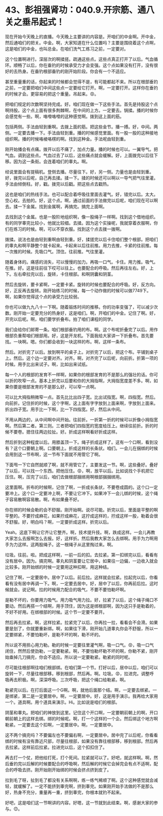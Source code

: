 # 43、彭祖强肾功：040.9.开宗筋、通八关之垂吊起式！

现在开始今天晚上的直播。今天晚上主要讲的内容是。开咱们的中金啊。开中金，然后通咱们的把关。中金。啊，大家知道在什么位置吗？主要是围绕着这个点啊，这是咱们的中金，也叫总金。在咱们洗气工练习之前，一定要对。

这个位置啊进行。深层次的啊揉搓。疏通这些点。这些点真正打开了以后。气血循环。顺畅了以后，你在垂钓的时候承受力才会变强。这个点如果没有打开，没有很好的去热身。在垂钓根部垂钓的刚开始阶段。你会有一个不适应。

甚至重量重的话，你起来的时候都会觉得不是，有可能都起不来。所以在根部垂钓之前，一定要把咱们中间这些点一定要给它打开。啊，一定要打开。这样你在垂钓的时候才会。更容易的把这个重量。吊起来。😡。

把咱们规定的次数啊坚持完成。好。咱们现在做一下这些手法。首先是持股这个点啊持股。这个点上面有很多荆棘啊，在中间的上方。一定要去。锅揉。播的时候你会感觉有一些。啊，咯噔咯噔的这种感觉啊。拨到这上面的筋。

包括两侧。手法由轻到重啊。去拨上面的筋。把这些金节。播一搏。好，中间。两侧。一定要去播一下。手法由轻到重。播的时候感觉里面。有一股一股的这种接地组织啊。播的时候咯棱咯楞的啊。找到这种金。手法呢由轻到重。

刚开始播会有点痛。拨开以后不痛了，加点力量。播的时候也可以。一翼导气。把气血。调到这些点。气血过去了以后，这些痛点就会缓解。好，上面拨完以后往下移。因为这一条街。会连着咱们的睾丸。啊。

经说里面会有提稿机。登侧去播。尽量往下。好，另一侧。力量也是由轻到重。好，拨完以后呢，自己再去揉。揉一下。揉的时候还可以啊以一导气把气往里灌。手法由倾倒柱。好，戳。拨完以后戳。把这些点去戳热。

这也是咱们的热线手法。也可以配合着呼吸往里面去灌气。好，错完以后。太大。空心权。去拍的。好，这个点。啊，通过前面的手法做完以后呢，咱们现在可以啊去。揉一下金属。找到金属啊，再搞完。搞完上面啊。

去找到这个金属。也是一股阶地组织啊，像一股绳子一样啊。找到这个借地组织。有的同学睾完比较小，他就比较细。去揉。因为这个实操呢，我就穿着衣服啊，你们在练习的时候。啊，可以不穿衣服。找到这个点去拨一拨啊。

拨揉。说法也是由轻到重啊由轻到重。好，揉搓完以后卡住咱们整个根部。把咱们的睾丸和啊平静整个就卡起来。卡起来以后往前推。用力去推，卡紧的往前推。每一次推的时候。先吸口气。顶住。往前推。气往里灌。

随着身体的。痛感的消失，可以慢慢的加力。再吸一口气。卡住。用力推。吸气。在推。好。这是往前往下哎可以往上。也要配合的呼吸。然后再往左右。好，上下。左右牵拉完以后，旋转，卡住根部。和啊阴囊和阴茎。

然后去旋转，要卡紧啊，一定要卡紧。旋转的时候也要配合的呼吸。好，反方向。好，正反再去旋转。刚开始练习的时候，每一个动作做的时候可以做7749下。啊，如果你觉得这个点的承受力比较弱。

你也可以做九九八十一下啊。随着锻炼时间的推移。你的功率变强了，可以减少次数。刚开始一定要充分的热身好，这是咱们。啊，开咱们的中金。记住了啊。好，开完以后呢。啊，咱们要学折叠布。拍了咱们课程的同学。

我们会给你们邮寄一条。咱们根部垂钓用的布。啊。这个布呢折叠完了以后。用作根部负重帮咱们根部用。好，这是开龙机。下面我给大家讲一下折叠布。首先要找。一块啊。嗯。你们都会收到一块这样的布。啊，这样一条布。

然后。对折完了以后。放到啊平的桌子上。对折完了以后，把这个布。平铺到桌子上。然后。这个边一定要对齐。对齐。啊，对齐完了以后呢，向前折。折第一项的时候。用手比出来试子。啊，比如出来试纸。

每一个人的根部的发育不一样啊，如果你的根部发育的不是那么的强壮的话。你可以折的吹窄一点。基本上折完以后要和你的大拇指啊，大拇指宽度差不多。啊，如果你要是根部发育的不是那么好，可以窄一点啊。

可以比大拇指稍微窄一点。首先比比出四子宽。比出试指宽。啊，四指宽。然后。向前折。记住折的时候，这个字啊，这上面有字字放到上面来啊，字放到上面来。折出四子宽。用手比一下啊，比一下四指宽。好，然后从中间。

不用从两边的，从中间啊中间开始。往前折。一折第一折的时候可以折像小拇指宽啊。然后第二者。第三则。三者把咱们四指宽的宽度给压上。继续往前折。折的时候不要卷。摁住往两边拉扯。好。折成这样啊看好折成这样。

然后折到这种程度以后。用膝盖顶一下。绳子折成这样了。这有一个口啊，看到没有？这个口要朝上啊。口要朝上。折成这样的长条状。咱们。一会儿在捆绑的时候会用到这一节布啊，这一节布下面就不用管它了啊。

下面甩一下它自然就顺了啊，就不用管它了，主要发这一节。啊，这些叠好。叠好了以后，可以找一个东西。把他压住。😡，啊，放平以后。比如说找个手机把它压住。啊，压完了以后，咱们去做根部捆绑用啊根部捆捆绑用。

这里面啊。折布的时候啊，记住了啊，一折成长条状，不要卷成圆的。这个口一定要冲上。这个口一定要冲上啊，不要让它冲下。如果冲下一会儿绑的时候，这个绳子容易散啊容易散。啊，布如果叠不好。

你在绑的时候会勒的会不舒服。刚开始啊。说尽可能。折完以后，里面是平整的啊平整的。不要拧成麻花，如果拧成麻花，这拧成这样的，拧成这样一股，勒着会很不舒服。好，明白吗？啊，一定要折成这样。折完以后。

Yeah。这底下啊让它齐让它整齐。啊，技术提升技。啊，跌成这样。一会儿再教大家怎么去报啊怎么去报。好，这样折。然后我教大家怎么去绑啊。用手为力啊用手为力这样。这两股绳子。这一根绳子从这里掏过来。啊。

垃圾。往前。啦。把成这样啊，一前一后的扣。去拉紧。第一扣绑完以后，看看有没有居中。因为。搞完啊。睾丸和阴茎要让它居中，如果往一边偏，一边收入就会比较多。刚开始绑的时候一定要用这种扣啊，用这种结。

记住了啊，一定要居中。居中了以后。前后拉。这样就会拉紧。拉起完以后，你看看有没有居中再调一下。啊，一定要去居中。好，居中了以后，你再前后拉。这时候就会。说记啊。拉的时候用力配合的吸气，不要不要怕勒坏啊。

是勒不坏的，你要用力吸气。用力吸气用力拉。好，拉紧了以后，这个绳子绳口不要动。然后再搭一个结啊，用手顶住，因为这是绑根部啊，因为这只手是勒着的，不好不好用。在绑根部的时候。这个节一定要不要开。

然后再去拉紧。啊，这样拉紧。拉紧完了以后，你再拉一拉，看看会不会滑。如果要是划了，你就要重新绑。啊，如果往下滑，刚开始几道睾丸你会不舒服，所以一定要绑紧，不要怕勒坏，是勒不坏的啊，勒不坏的。

所以说不用担心用力勒。勒的时候一定要往里灌气啊，吸一口气。😡，吸一口气闭住，然然后使劲勒，一定要勒紧。啊，不要怕勒坏勒不坏的啊，你勒不紧，刚开始垂掉几刀搞完，你会不适应。所以说一定要勒紧。勒紧的同时呢。

尽可能往根部啊往咱们根部绑。在咱们第一个节。打好以后，居中以后，咱们可以旋转一下，尽量往根部移。移到根部，然后再。啊。垃圾。😡，拉进完。调整呼吸再去积极。啊，深深呼吸。三次呼吸，把这个绳口给勒紧。啊。

勒紧完以后。在打后面这一个G啊。啊，就他后面那个结。啊，一定要去绑紧。一是绑紧，第二是一定要居中。啊，一定要居中。好，这是用手演示。我再给大家用一个。道具啊。用个道具来演示。Hi。比如说是咱们的根部。

阴茎和睾丸。把咱们的神放到这里。记住这个开口啊，一定要朝前朝上的啊，开口朝前朝上的这样去绑。绑的时候呢。啊，打一个这样的一个企。然后绑这个地方啊勒紧。一定要去这个扣啊，一定要居中。啊，一定要居中。

这不两个搞完吗？不要偏左也不要偏右啊，一定要居中。居中完了以后呢，你看看绑的时候有没有靠近尺部，尽量往根部，如果没有靠往根部移，移到根部。然后再去拉紧。这样前后拉紧。拉进完以后，这个扣扣住了。

再去打一个仗，把他给打死，打个死间。拉紧就可以了。好吧，就这样啊。啊，然后垂钓完以后解的时候要配合的呼吸啊，然后解的时候它会掉完会有点不适啊，配合的呼吸去挤。刚开始刚开始绑的时候会挤点挤到皮了。

拉到毛了呀，扯到毛了都没有关系啊啊，练一练气稀顺了啊。这个这种感觉就会减轻，就缓解了。一定不能挤到睾完啊，挤到睾完。如果刚开始手法做的不是那么好，热身不充分，重量再一重，挤到睾完，你根本就钓不起来。

好吧，这是咱们这一节啊讲的内容。好嗯，这一节就到此结束。啊，感谢大家的参与。😊。